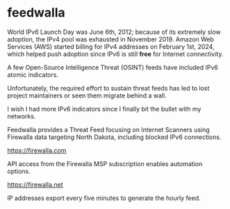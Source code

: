 # feedwalla

World IPv6 Launch Day was June 6th, 2012; because of its extremely slow adoption, the IPv4 pool was exhausted in November 2019. Amazon Web Services (AWS) started billing for IPv4 addresses on February 1st, 2024, which helped push adoption since IPv6 is still **free** for Internet connectivity.

A few Open-Source Intelligence Threat (OSINT) feeds have included IPv6 atomic indicators.

Unfortunately, the required effort to sustain threat feeds has led to lost project maintainers or seen them migrate behind a wall.

I wish I had more IPv6 indicators since I finally bit the bullet with my networks.

Feedwalla provides a Threat Feed focusing on Internet Scanners using Firewalla data targeting North Dakota, including blocked IPv6 connections.

https://firewalla.com

API access from the Firewalla MSP subscription enables automation options.

https://firewalla.net

IP addresses export every five minutes to generate the hourly feed.
